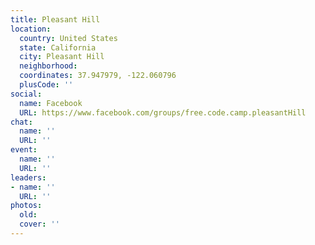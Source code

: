 ```yaml
---
title: Pleasant Hill
location:
  country: United States
  state: California
  city: Pleasant Hill
  neighborhood: 
  coordinates: 37.947979, -122.060796
  plusCode: ''
social:
  name: Facebook
  URL: https://www.facebook.com/groups/free.code.camp.pleasantHill
chat:
  name: ''
  URL: ''
event:
  name: ''
  URL: ''
leaders:
- name: ''
  URL: ''
photos:
  old: 
  cover: ''
---
```

